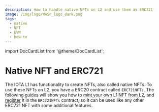 ```yaml
---
description: How to handle native NFTs on L2 and use them as ERC721
image: /img/logo/WASP_logo_dark.png
tags:
  - native 
  - NFT
  - EVM
  - how-to
---
```

import DocCardList from '@theme/DocCardList';

# Native NFT and ERC721

The IOTA L1 has functionality to create NFTs, also called native NFTs. To use these NFTs on L2, you have
a ERC20 contract called `ERC721NFTs`. The following guides will show you how to [mint your own L1 NFT from L2](mint-nft.md), and [register](register-nft.md) it in the `ERC721NFTs` contract, 
so it can be used like any other ERC721 NFT with some additional features.

<DocCardList />